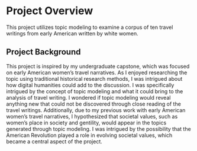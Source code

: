 # Project Overview

This project utilizes topic modeling to examine a corpus of ten travel writings from early American written by white women.

## Project Background

This project is inspired by my undergraduate capstone, which was focused on early American women’s travel narratives. As I enjoyed researching the topic using traditional historical research methods, I was intrigued about how digital humanities could add to the discussion. I was specifically intrigued by the concept of topic modeling and what it could bring to the analysis of travel writing. I wondered if topic modeling would reveal anything new that could not be discovered through close reading of the travel writings. Additionally, due to my previous work with early American women’s travel narratives, I hypothesized that societal values, such as women’s place in society and gentility, would appear in the topics generated through topic modeling. I was intrigued by the possibility that the American Revolution played a role in evolving societal values, which became a central aspect of the project.
